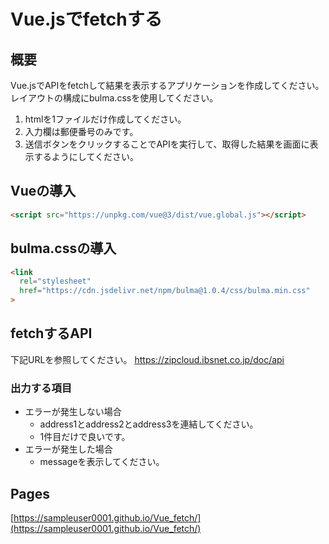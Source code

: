 # Vue.jsでfetchする

## 概要

Vue.jsでAPIをfetchして結果を表示するアプリケーションを作成してください。
レイアウトの構成にbulma.cssを使用してください。

1. htmlを1ファイルだけ作成してください。
2. 入力欄は郵便番号のみです。
3. 送信ボタンをクリックすることでAPIを実行して、取得した結果を画面に表示するようにしてください。

## Vueの導入

``` html
<script src="https://unpkg.com/vue@3/dist/vue.global.js"></script>
```

## bulma.cssの導入

``` html
<link
  rel="stylesheet"
  href="https://cdn.jsdelivr.net/npm/bulma@1.0.4/css/bulma.min.css"
>
```

## fetchするAPI

下記URLを参照してください。
https://zipcloud.ibsnet.co.jp/doc/api

### 出力する項目

- エラーが発生しない場合
    - address1とaddress2とaddress3を連結してください。
    - 1件目だけで良いです。
- エラーが発生した場合
    - messageを表示してください。

## Pages

[https://sampleuser0001.github.io/Vue_fetch/](https://sampleuser0001.github.io/Vue_fetch/)